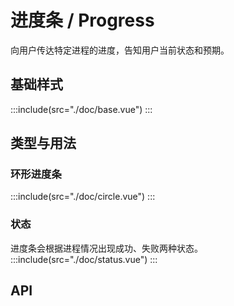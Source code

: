 # 进度条 / Progress

向用户传达特定进程的进度，告知用户当前状态和预期。

## 基础样式
:::include(src="./doc/base.vue")
:::

## 类型与用法
### 环形进度条
:::include(src="./doc/circle.vue")
:::

### 状态
进度条会根据进程情况出现成功、失败两种状态。
:::include(src="./doc/status.vue")
:::

## API
<api-doc name="Progress" :doc="require('./api.json')"></api-doc>

<style>
    .demo-box{
        width: 350px;
        margin-left: 20px;
        display: inline-block;
        margin-bottom: 40px;
    }
    .demo-progress-small {
        width: 250px;
    }
    .demo-circle {
        display: inline-block;
        width: 50px;
        font-size: 12px;
        text-align: center;
    }
</style>